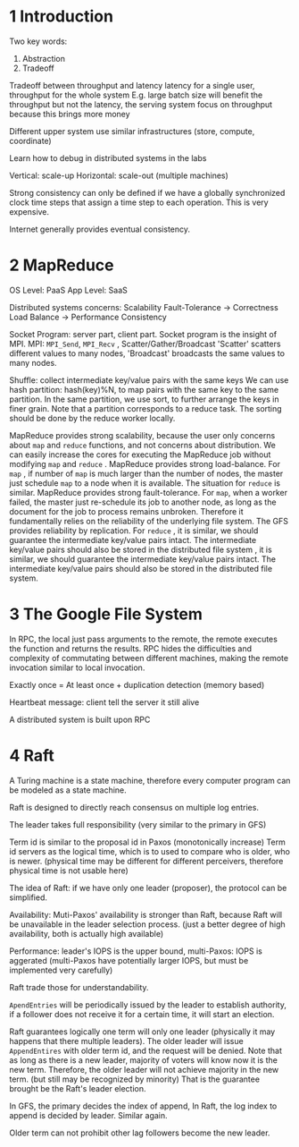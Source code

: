 # 1 Introduction
Two key words:
1. Abstraction
2. Tradeoff

Tradeoff between throughput and latency
latency for a single user, throughput for the whole system
E.g. large batch size will benefit the throughput but not the latency, the serving system focus on throughput because this brings more money

Different upper system use similar infrastructures (store, compute, coordinate)

Learn how to debug in distributed systems in the labs

Vertical: scale-up
Horizontal: scale-out (multiple machines)

Strong consistency can only be defined if we have a globally synchronized clock time steps that assign a time step to each operation. This is very expensive.

Internet generally provides eventual consistency.

# 2 MapReduce
OS Level: PaaS
App Level: SaaS

Distributed systems concerns:
Scalability
Fault-Tolerance -> Correctness
Load Balance -> Performance
Consistency

Socket Program: server part, client part. Socket program is the insight of MPI.
MPI: `MPI_Send`, `MPI_Recv` , Scatter/Gather/Broadcast
'Scatter' scatters different values to many nodes, 'Broadcast' broadcasts the same values to many nodes.

Shuffle: collect intermediate key/value pairs with the same keys
We can use hash partition: hash(key)%N, to map pairs with the same key to the same partition.
In the same partition, we use sort, to further arrange the keys in finer grain. Note that a partition corresponds to a reduce task. The sorting should be done by the reduce worker locally.

MapReduce provides strong scalability, because the user only concerns about `map` and `reduce` functions, and not concerns about distribution. We can easily increase the cores for executing the MapReduce job without modifying `map` and `reduce` .
MapReduce provides strong load-balance. For `map` , if number of `map` is much larger than the number of nodes, the master just schedule `map` to a node when it is available. The situation for `reduce` is similar.
MapReduce provides strong fault-tolerance. For `map`, when a worker failed, the master just re-schedule its job to another node, as long as the document for the job to process remains unbroken. Therefore it fundamentally relies on the reliability of the underlying file system. The GFS provides reliability by replication. For `reduce` , it is similar, we should guarantee the intermediate key/value pairs intact. The intermediate key/value pairs should also be stored in the distributed file system , it is similar, we should guarantee the intermediate key/value pairs intact. The intermediate key/value pairs should also be stored in the distributed file system.

# 3 The Google File System
In RPC, the local just pass arguments to the remote, the remote executes the function and returns the results.
RPC hides the difficulties and complexity of commutating between different machines, making the remote invocation similar to local invocation.

Exactly once = At least once + duplication detection (memory based)

Heartbeat message: client tell the server it still alive

A distributed system is built upon RPC

# 4 Raft
A Turing machine is a state machine, therefore every computer program can be modeled as a state machine.

Raft is designed to directly reach consensus on multiple log entries.

The leader takes full responsibility (very similar to the primary in GFS)

Term id is similar to the proposal id in Paxos (monotonically increase)
Term id servers as the logical time, which is to used to compare who is older, who is newer. (physical time may be different for different perceivers, therefore physical time is not usable here)

The idea of Raft: if we have only one leader (proposer), the protocol can be simplified.

Availability: Muti-Paxos' availability is stronger than Raft, because Raft will be unavailable in the leader selection process. (just a better degree of high availability, both is actually high available)

Performance: leader's IOPS is the upper bound, multi-Paxos: IOPS is aggerated (multi-Paxos have potentially larger IOPS, but must be implemented very carefully)

Raft trade those for understandability.

`ApendEntries` will be periodically issued by the leader to establish authority, if a follower does not receive it for a certain time, it will start an election. 

Raft guarantees logically one term will only one leader (physically it may happens that there multiple leaders).
The older leader will issue `AppendEntires` with older term id, and the request will be denied.
Note that as long as there is a new leader, majority of voters will know now it is the new term. Therefore, the older leader will not achieve majority in the new term. (but still may be recognized by minority)
That is the guarantee brought be the Raft's leader election.

In GFS, the primary decides the index of append, In Raft, the log index to append is decided by leader. Similar again.

Older term can not prohibit other lag followers become the new leader.